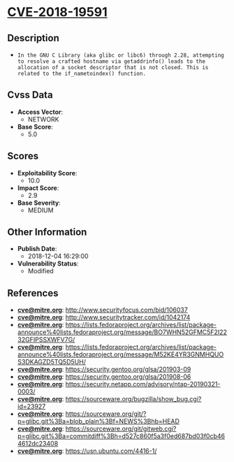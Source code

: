 
# [CVE-2018-19591](https://cve.mitre.org/cgi-bin/cvename.cgi?name=CVE-2018-19591)

## Description

- `In the GNU C Library (aka glibc or libc6) through 2.28, attempting to resolve a crafted hostname via getaddrinfo() leads to the allocation of a socket descriptor that is not closed. This is related to the if_nametoindex() function.`

## Cvss Data

- **Access Vector**:
  - NETWORK
- **Base Score**:
  - 5.0

## Scores

- **Exploitability Score**:
  - 10.0
- **Impact Score**:
  - 2.9
- **Base Severity**:
  - MEDIUM

## Other Information

- **Publish Date**:
  - 2018-12-04 16:29:00
- **Vulnerability Status**:
  - Modified

## References

- **cve@mitre.org**: http://www.securityfocus.com/bid/106037
- **cve@mitre.org**: http://www.securitytracker.com/id/1042174
- **cve@mitre.org**: https://lists.fedoraproject.org/archives/list/package-announce%40lists.fedoraproject.org/message/BO7WHN52GFMC5F2I2232GFIPSSXWFV7G/
- **cve@mitre.org**: https://lists.fedoraproject.org/archives/list/package-announce%40lists.fedoraproject.org/message/M52KE4YR3GNMHQUOS3DKAGZD5TQ5D5UH/
- **cve@mitre.org**: https://security.gentoo.org/glsa/201903-09
- **cve@mitre.org**: https://security.gentoo.org/glsa/201908-06
- **cve@mitre.org**: https://security.netapp.com/advisory/ntap-20190321-0003/
- **cve@mitre.org**: https://sourceware.org/bugzilla/show_bug.cgi?id=23927
- **cve@mitre.org**: https://sourceware.org/git/?p=glibc.git%3Ba=blob_plain%3Bf=NEWS%3Bhb=HEAD
- **cve@mitre.org**: https://sourceware.org/git/gitweb.cgi?p=glibc.git%3Ba=commitdiff%3Bh=d527c860f5a3f0ed687bd03f0cb464612dc23408
- **cve@mitre.org**: https://usn.ubuntu.com/4416-1/
